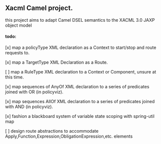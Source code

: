 
## Xacml Camel project. ##

this project aims to adapt Camel DSEL semantics to the XACML 3.0 JAXP object model 

#### todo: ####

 [x] map a policyType XML declaration as a Context to start/stop and route requests to.

 [x] map a TargetType XML Declaration as a Route.

 [ ] map a RuleType XML declaration to a Context or Component, unsure at this time.

 [x] map sequences of AnyOf XML declaration to a series of predicates joined with OR (in policyviz).

 [x] map sequences AllOf XML declaration to a series of predicates joined with AND (in policyviz).

 [x] fashion a blackboard system of variable state scoping with spring-util map

 [ ] design route abstractions to accommodate Apply,Function,Expression,ObligationExpression,etc. elements
